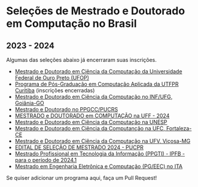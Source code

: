 # Seleções de Mestrado e Doutorado em Computação no Brasil

## 2023 - 2024

Algumas das seleções abaixo já encerraram suas inscrições.

- [Mestrado e Doutorado em Ciência da Computação da Universidade Federal de Ouro Preto (UFOP)](http://www.decom.ufop.br/pos/processoseletivo/)
- [Programa de Pós-Graduação em Computação Aplicada da UTFPR Curitiba](https://bit.ly/3L0l9HT) (inscrições encerradas)
- [Mestrado e Doutorado em Ciência da Computação no INF/UFG, Goiânia-GO](https://bit.ly/3YRKER6)
- [Mestrado e Doutorado no PPGCC/PUCRS](https://bit.ly/3QFRLsl)
- [MESTRADO e DOUTORADO em COMPUTAÇÃO na UFF - 2024](https://bit.ly/3QGZqXu)
- [Mestrado e Doutorado em Ciência da Computação na UNESP](https://bit.ly/3stPlVO)
- [Mestrado e Doutorado em Ciência da Computanção na UFC, Fortaleza-CE](http://bit.ly/49B0qoJ)
- [Mestrado e Doutorado em Ciência da Computação na UFV, Viçosa-MG](https://bit.ly/ppgcc-ufv)
- [EDITAL DE SELEÇÃO DE MESTRADO 2024 - PUCPR](https://www.ppgia.pucpr.br/pt/arquivos/editais/Edital_Processo_Seletivo_-_Mestrado_2024.pdf)
- [Mestrado Profissional em Tecnologia da Informação (PPGTI) - IPFB - para o período de 2024.1](https://sites.google.com/ifpb.edu.br/selecao2023ppgti/)
- [Mestrado em Engenharia Eletrônica e Computação (PG/EEC) no ITA](http://www.ita.br/posgrad/procseletivo)

Se quiser adicionar um programa aqui, faça um Pull Request!
